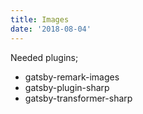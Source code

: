 ```yaml
---
title: Images
date: '2018-08-04'
---
```


Needed plugins;

* gatsby-remark-images
* gatsby-plugin-sharp
* gatsby-transformer-sharp